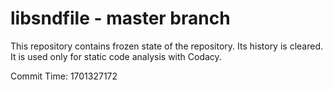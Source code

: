 # libsndfile - master branch

This repository contains frozen state of the repository.
Its history is cleared. It is used only for static code
analysis with Codacy.

Commit Time: 1701327172